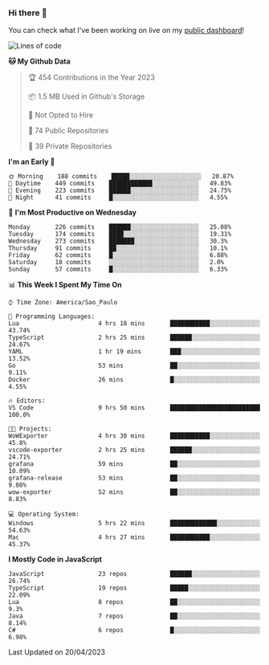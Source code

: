 ### Hi there 👋

<!--
**guicaulada/guicaulada** is a ✨ _special_ ✨ repository because its `README.md` (this file) appears on your GitHub profile.

Here are some ideas to get you started:

- 🔭 I’m currently working on ...
- 🌱 I’m currently learning ...
- 👯 I’m looking to collaborate on ...
- 🤔 I’m looking for help with ...
- 💬 Ask me about ...
- 📫 How to reach me: ...
- 😄 Pronouns: ...
- ⚡ Fun fact: ...
-->

You can check what I've been working on live on my [public dashboard](https://guicaulada.grafana.net/public-dashboards/7b7f644500ec4e6cb5d7a4e7b5ed0dab)!

<!--START_SECTION:waka-->
![Lines of code](https://img.shields.io/badge/From%20Hello%20World%20I%27ve%20Written-11.0%20million%20lines%20of%20code-blue)

**🐱 My Github Data** 

> 🏆 454 Contributions in the Year 2023
 > 
> 📦 1.5 MB Used in Github's Storage 
 > 
> 🚫 Not Opted to Hire
 > 
> 📜 74 Public Repositories 
 > 
> 🔑 39 Private Repositories  
 > 
**I'm an Early 🐤** 

```text
🌞 Morning    188 commits    █████░░░░░░░░░░░░░░░░░░░░   20.87% 
🌆 Daytime    449 commits    ████████████░░░░░░░░░░░░░   49.83% 
🌃 Evening    223 commits    ██████░░░░░░░░░░░░░░░░░░░   24.75% 
🌙 Night      41 commits     █░░░░░░░░░░░░░░░░░░░░░░░░   4.55%

```
📅 **I'm Most Productive on Wednesday** 

```text
Monday       226 commits    ██████░░░░░░░░░░░░░░░░░░░   25.08% 
Tuesday      174 commits    ████░░░░░░░░░░░░░░░░░░░░░   19.31% 
Wednesday    273 commits    ███████░░░░░░░░░░░░░░░░░░   30.3% 
Thursday     91 commits     ██░░░░░░░░░░░░░░░░░░░░░░░   10.1% 
Friday       62 commits     █░░░░░░░░░░░░░░░░░░░░░░░░   6.88% 
Saturday     18 commits     ░░░░░░░░░░░░░░░░░░░░░░░░░   2.0% 
Sunday       57 commits     █░░░░░░░░░░░░░░░░░░░░░░░░   6.33%

```


📊 **This Week I Spent My Time On** 

```text
⌚︎ Time Zone: America/Sao_Paulo

💬 Programming Languages: 
Lua                      4 hrs 18 mins       ███████████░░░░░░░░░░░░░░   43.74% 
TypeScript               2 hrs 25 mins       ██████░░░░░░░░░░░░░░░░░░░   24.67% 
YAML                     1 hr 19 mins        ███░░░░░░░░░░░░░░░░░░░░░░   13.52% 
Go                       53 mins             ██░░░░░░░░░░░░░░░░░░░░░░░   9.11% 
Docker                   26 mins             █░░░░░░░░░░░░░░░░░░░░░░░░   4.55%

🔥 Editors: 
VS Code                  9 hrs 50 mins       █████████████████████████   100.0%

🐱‍💻 Projects: 
WoWExporter              4 hrs 30 mins       ███████████░░░░░░░░░░░░░░   45.8% 
vscode-exporter          2 hrs 25 mins       ██████░░░░░░░░░░░░░░░░░░░   24.71% 
grafana                  59 mins             ██░░░░░░░░░░░░░░░░░░░░░░░   10.09% 
grafana-release          53 mins             ██░░░░░░░░░░░░░░░░░░░░░░░   9.08% 
wow-exporter             52 mins             ██░░░░░░░░░░░░░░░░░░░░░░░   8.83%

💻 Operating System: 
Windows                  5 hrs 22 mins       █████████████░░░░░░░░░░░░   54.63% 
Mac                      4 hrs 27 mins       ███████████░░░░░░░░░░░░░░   45.37%

```

**I Mostly Code in JavaScript** 

```text
JavaScript               23 repos            ██████░░░░░░░░░░░░░░░░░░░   26.74% 
TypeScript               19 repos            █████░░░░░░░░░░░░░░░░░░░░   22.09% 
Lua                      8 repos             ██░░░░░░░░░░░░░░░░░░░░░░░   9.3% 
Java                     7 repos             ██░░░░░░░░░░░░░░░░░░░░░░░   8.14% 
C#                       6 repos             █░░░░░░░░░░░░░░░░░░░░░░░░   6.98%

```



 Last Updated on 20/04/2023
<!--END_SECTION:waka-->
